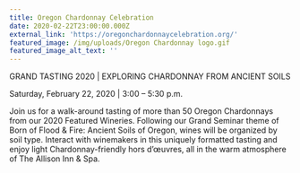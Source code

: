 ```yaml
---
title: Oregon Chardonnay Celebration
date: 2020-02-22T23:00:00.000Z
external_link: 'https://oregonchardonnaycelebration.org/'
featured_image: /img/uploads/Oregon Chardonnay logo.gif
featured_image_alt_text: ''
---
```

GRAND TASTING 2020 | EXPLORING CHARDONNAY FROM ANCIENT SOILS

Saturday, February 22, 2020 | 3:00 – 5:30 p.m.

Join us for a walk-around tasting of more than 50 Oregon Chardonnays from our 2020 Featured Wineries. Following our Grand Seminar theme of Born of Flood & Fire: Ancient Soils of Oregon, wines will be organized by soil type. Interact with winemakers in this uniquely formatted tasting and enjoy light Chardonnay-friendly hors d’œuvres, all in the warm atmosphere of The Allison Inn & Spa.
